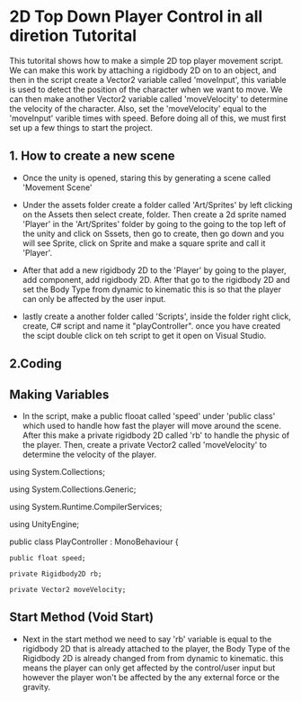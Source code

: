 # 2D Top Down Player Control in all diretion Tutorital
This tutorital shows how to make a simple 2D top player movement script. We can make this work by attaching a rigidbody 2D on to an object, and then in the script create a Vector2 variable called 'moveInput', this variable is used to detect the position of the character when we want to move. We can then make another Vector2 variable called 'moveVelocity' to determine the velocity of the character. Also, set the 'moveVelocity' equal to the 'moveInput' varible times with speed. Before doing all of this, we must first set up a few things to start the project.

## 1. How to create a new scene

- Once the unity is opened, staring this by generating a scene called 'Movement Scene'

- Under the assets folder create a folder called 'Art/Sprites' by left clicking on the Assets then select create, folder. Then create a 2d sprite named 'Player' in the 'Art/Sprites' folder by going to the going to the top left of the unity and click on Sssets, then go to create, then go down and you will see Sprite, click on Sprite and make a square sprite and call it 'Player'.

- After that add a new rigidbody 2D to the 'Player' by going to the player, add component, add rigidbody 2D. After that go to the rigidbody 2D and set the Body Type from dynamic to kinematic this is so that the player can only be affected by the user input. 

- lastly create a another folder called 'Scripts', inside the folder right click, create, C# script and name it "playController". once you have created the scipt double click on teh script to get it open on Visual Studio.


## 2.Coding

## Making Variables
- In the script, make a public flooat called 'speed' under 'public class' which used to handle how fast the player will move around the scene. After this make a private rigidbody 2D called 'rb' to handle the physic of the player. Then, create a private Vector2 called 'moveVelocity' to determine the velocity of the player.  

using System.Collections;
  
using System.Collections.Generic;
  
using System.Runtime.CompilerServices;
  
using UnityEngine;

public class PlayController : MonoBehaviour
{
    
    public float speed;
    
    private Rigidbody2D rb;
    
    private Vector2 moveVelocity;

## Start Method (Void Start)
- Next in the start method we need to say 'rb' variable is equal to the rigidbody 2D that is already attached to the player, the Body Type of the Rigidbody 2D is already changed from from dynamic to kinematic. this means the player can only get affected by the control/user input but however the player won't be affected by the any external force or the gravity.


